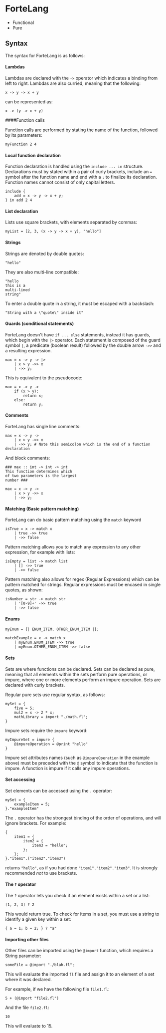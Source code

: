 # ForteLang

- Functional
- Pure

## Syntax

The syntax for ForteLang is as follows:

#### Lambdas

Lambdas are declared with the `->` operator which indicates a binding from left to right. Lambdas are also curried, meaning that the following:

```
x -> y -> x + y
```

can be represented as:

```
x -> (y -> x + y)
```

####Function calls

Function calls are performed by stating the name of the function, followed by its parameters:

```
myFunction 2 4
```

#### Local function declaration

Function declaration is handled using the `include ... in` structure. Declarations must by stated within a pair of curly brackets, include an `=` symbol after the function name and end with a `;` to finalize its declaration. Function names cannot consist of only capital letters.

```
include {
    add = x -> y -> x + y;
} in add 2 4
```

#### List declaration

Lists use square brackets, with elements separated by commas:

```
myList = [2, 3, (x -> y -> x + y), "hello"]
```

#### Strings

Strings are denoted by double quotes:

```
"hello"
```

They are also multi-line compatible:

```
"hello
this is a
multi-lined
string"
```

To enter a double quote in a string, it must be escaped with a backslash:

```
"String with a \"quote\" inside it"
```

#### Guards (conditional statements)

ForteLang doesn't have `if ... else` statements, instead it has guards, which begin with the `|>` operator. Each statement is composed of the guard symbol `|`, a predicate (boolean result) followed by the double arrow `->>` and a resulting expression.

```
max = x -> y -> |>
	| x > y ->> x
	| ->> y;
```

This is equivalent to the pseudocode:

```
max = x -> y -> 
	if (x > y):
		return x;
	else:
		return y;
```

#### Comments

ForteLang has single line comments:

```
max = x -> y ->
	| x > y ->> x
	| ->> y; # Note this semicolon which is the end of a function declaration
```

And block comments:

```
### max :: int -> int -> int
This function determines which 
of two parameters is the largest
number ###

max = x -> y -> 
	| x > y ->> x
	| ->> y;
```

#### Matching (Basic pattern matching)

ForteLang can do basic pattern matching using the `match` keyword

```
isTrue = x -> match x
	| true ->> true
	| ->> false
```

Pattern matching allows you to match any expression to any other expression, for example with lists:

```
isEmpty = list -> match list
	| [] ->> true
	| ->> false
```

Pattern matching also allows for regex (Regular Expressions) which can be pattern matched for strings. Regular expressions must be encased in single quotes, as shown:

```
isNumber = str -> match str
	| '[0-9]+' ->> true
	| ->> false
```

#### Enums

```
myEnum = {| ENUM_ITEM, OTHER_ENUM_ITEM |};

matchExample = x -> match x
	| myEnum.ENUM_ITEM ->> true
	| myEnum.OTHER_ENUM_ITEM ->> false
```

#### Sets

Sets are where functions can be declared. Sets can be declared as pure, meaning that all elements within the sets perform pure operations, or impure, where one or more elements perform an impure operation. Sets are declared with curly brackets.

Regular pure sets use regular syntax, as follows:

```
mySet = {
    five = 5;
    mul2 = x -> 2 * x;
    mathLibrary = import "./math.fl";
}
```

Impure sets require the `impure` keyword:

```
myImpureSet = impure {
    @impureOperation = @print "hello"
}
```

Impure set attributes names (such as `@impureOperation` in the example above) must be preceded with the `@` symbol to indicate that the function is impure. A function is impure if it calls any impure operations.

#### Set accessing

Set elements can be accessed using the `.` operator:

```
mySet = {
    exampleItem = 5;
}."exampleItem"
```

The `.` operator has the strongest binding of the order of operations, and will ignore brackets. For example:

```
{ 
	item1 = {
		item2 = {
			item3 = "hello";
        };
    };
}."item1".("item2"."item3")
```

returns `"hello"`, as if you had done `"item1"."item2"."item3"`. It is strongly recommended _not_ to use brackets.

#### The `?` operator

The `?` operator lets you check if an element exists within a set or a list:

```
[1, 2, 3] ? 2
```

This would return true. To check for items in a set, you must use a string to identify a given key within a set:

```
{ a = 1; b = 2; } ? "a"
```

#### Importing other files

Other files can be imported using the `@import` function, which requires a String parameter:

```
someFile = @import "./blah.fl";
```

This will evaluate the imported `fl` file and assign it to an element of a set where it was declared.

For example, if we have the following file `file1.fl`:

```
5 + (@import "file2.fl")
```

And the file `file2.fl`:

```
10
```

This will evaluate to 15.

